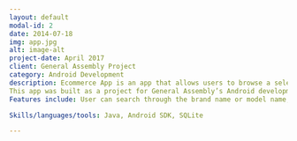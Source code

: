 ```yaml
---
layout: default
modal-id: 2
date: 2014-07-18
img: app.jpg
alt: image-alt
project-date: April 2017
client: General Assembly Project
category: Android Development
description: Ecommerce App is an app that allows users to browse a selection of shoes, do a search by brand name or model, filter shoes by category, price, brand and model, save their favorites to a wishlist, add to cart and proceed to checkout. 
This app was built as a project for General Assembly’s Android development bootcamp. The list of shoes is stored locally in a SQLite database, along with the shoes in cart and shoes in wishlist. 
Features include: User can search through the brand name or model name; results are updated on each key press User can filter results; User can sort the results by price, model, category, type of shoe or model name. User can add to cart or to wishlist from the detail screen. User can remove from cart or move to wishlist from the cart screen. User can remove from wishlist or move to cart from the wishlist screen. 

Skills/languages/tools: Java, Android SDK, SQLite

---
```



